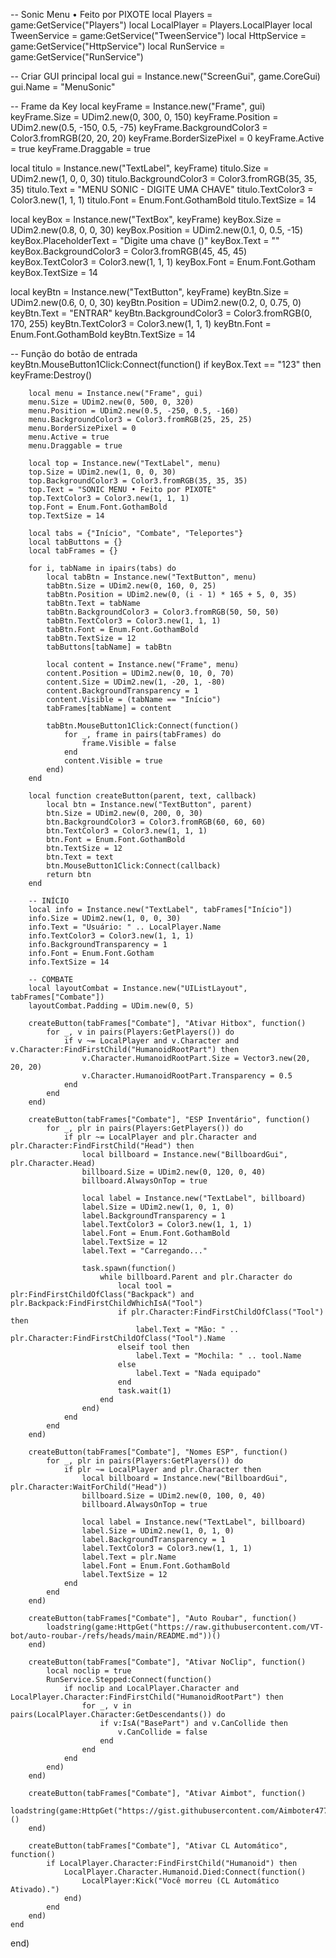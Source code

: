 -- Sonic Menu • Feito por PIXOTE
local Players = game:GetService("Players")
local LocalPlayer = Players.LocalPlayer
local TweenService = game:GetService("TweenService")
local HttpService = game:GetService("HttpService")
local RunService = game:GetService("RunService")

-- Criar GUI principal
local gui = Instance.new("ScreenGui", game.CoreGui)
gui.Name = "MenuSonic"

-- Frame da Key
local keyFrame = Instance.new("Frame", gui)
keyFrame.Size = UDim2.new(0, 300, 0, 150)
keyFrame.Position = UDim2.new(0.5, -150, 0.5, -75)
keyFrame.BackgroundColor3 = Color3.fromRGB(20, 20, 20)
keyFrame.BorderSizePixel = 0
keyFrame.Active = true
keyFrame.Draggable = true

local titulo = Instance.new("TextLabel", keyFrame)
titulo.Size = UDim2.new(1, 0, 0, 30)
titulo.BackgroundColor3 = Color3.fromRGB(35, 35, 35)
titulo.Text = "MENU SONIC - DIGITE UMA CHAVE"
titulo.TextColor3 = Color3.new(1, 1, 1)
titulo.Font = Enum.Font.GothamBold
titulo.TextSize = 14

local keyBox = Instance.new("TextBox", keyFrame)
keyBox.Size = UDim2.new(0.8, 0, 0, 30)
keyBox.Position = UDim2.new(0.1, 0, 0.5, -15)
keyBox.PlaceholderText = "Digite uma chave ()"
keyBox.Text = ""
keyBox.BackgroundColor3 = Color3.fromRGB(45, 45, 45)
keyBox.TextColor3 = Color3.new(1, 1, 1)
keyBox.Font = Enum.Font.Gotham
keyBox.TextSize = 14

local keyBtn = Instance.new("TextButton", keyFrame)
keyBtn.Size = UDim2.new(0.6, 0, 0, 30)
keyBtn.Position = UDim2.new(0.2, 0, 0.75, 0)
keyBtn.Text = "ENTRAR"
keyBtn.BackgroundColor3 = Color3.fromRGB(0, 170, 255)
keyBtn.TextColor3 = Color3.new(1, 1, 1)
keyBtn.Font = Enum.Font.GothamBold
keyBtn.TextSize = 14

-- Função do botão de entrada
keyBtn.MouseButton1Click:Connect(function()
    if keyBox.Text == "123" then
        keyFrame:Destroy()

        local menu = Instance.new("Frame", gui)
        menu.Size = UDim2.new(0, 500, 0, 320)
        menu.Position = UDim2.new(0.5, -250, 0.5, -160)
        menu.BackgroundColor3 = Color3.fromRGB(25, 25, 25)
        menu.BorderSizePixel = 0
        menu.Active = true
        menu.Draggable = true

        local top = Instance.new("TextLabel", menu)
        top.Size = UDim2.new(1, 0, 0, 30)
        top.BackgroundColor3 = Color3.fromRGB(35, 35, 35)
        top.Text = "SONIC MENU • Feito por PIXOTE"
        top.TextColor3 = Color3.new(1, 1, 1)
        top.Font = Enum.Font.GothamBold
        top.TextSize = 14

        local tabs = {"Início", "Combate", "Teleportes"}
        local tabButtons = {}
        local tabFrames = {}

        for i, tabName in ipairs(tabs) do
            local tabBtn = Instance.new("TextButton", menu)
            tabBtn.Size = UDim2.new(0, 160, 0, 25)
            tabBtn.Position = UDim2.new(0, (i - 1) * 165 + 5, 0, 35)
            tabBtn.Text = tabName
            tabBtn.BackgroundColor3 = Color3.fromRGB(50, 50, 50)
            tabBtn.TextColor3 = Color3.new(1, 1, 1)
            tabBtn.Font = Enum.Font.GothamBold
            tabBtn.TextSize = 12
            tabButtons[tabName] = tabBtn

            local content = Instance.new("Frame", menu)
            content.Position = UDim2.new(0, 10, 0, 70)
            content.Size = UDim2.new(1, -20, 1, -80)
            content.BackgroundTransparency = 1
            content.Visible = (tabName == "Início")
            tabFrames[tabName] = content

            tabBtn.MouseButton1Click:Connect(function()
                for _, frame in pairs(tabFrames) do
                    frame.Visible = false
                end
                content.Visible = true
            end)
        end

        local function createButton(parent, text, callback)
            local btn = Instance.new("TextButton", parent)
            btn.Size = UDim2.new(0, 200, 0, 30)
            btn.BackgroundColor3 = Color3.fromRGB(60, 60, 60)
            btn.TextColor3 = Color3.new(1, 1, 1)
            btn.Font = Enum.Font.GothamBold
            btn.TextSize = 12
            btn.Text = text
            btn.MouseButton1Click:Connect(callback)
            return btn
        end

        -- INÍCIO
        local info = Instance.new("TextLabel", tabFrames["Início"])
        info.Size = UDim2.new(1, 0, 0, 30)
        info.Text = "Usuário: " .. LocalPlayer.Name
        info.TextColor3 = Color3.new(1, 1, 1)
        info.BackgroundTransparency = 1
        info.Font = Enum.Font.Gotham
        info.TextSize = 14

        -- COMBATE
        local layoutCombat = Instance.new("UIListLayout", tabFrames["Combate"])
        layoutCombat.Padding = UDim.new(0, 5)

        createButton(tabFrames["Combate"], "Ativar Hitbox", function()
            for _, v in pairs(Players:GetPlayers()) do
                if v ~= LocalPlayer and v.Character and v.Character:FindFirstChild("HumanoidRootPart") then
                    v.Character.HumanoidRootPart.Size = Vector3.new(20, 20, 20)
                    v.Character.HumanoidRootPart.Transparency = 0.5
                end
            end
        end)

        createButton(tabFrames["Combate"], "ESP Inventário", function()
            for _, plr in pairs(Players:GetPlayers()) do
                if plr ~= LocalPlayer and plr.Character and plr.Character:FindFirstChild("Head") then
                    local billboard = Instance.new("BillboardGui", plr.Character.Head)
                    billboard.Size = UDim2.new(0, 120, 0, 40)
                    billboard.AlwaysOnTop = true

                    local label = Instance.new("TextLabel", billboard)
                    label.Size = UDim2.new(1, 0, 1, 0)
                    label.BackgroundTransparency = 1
                    label.TextColor3 = Color3.new(1, 1, 1)
                    label.Font = Enum.Font.GothamBold
                    label.TextSize = 12
                    label.Text = "Carregando..."

                    task.spawn(function()
                        while billboard.Parent and plr.Character do
                            local tool = plr:FindFirstChildOfClass("Backpack") and plr.Backpack:FindFirstChildWhichIsA("Tool")
                            if plr.Character:FindFirstChildOfClass("Tool") then
                                label.Text = "Mão: " .. plr.Character:FindFirstChildOfClass("Tool").Name
                            elseif tool then
                                label.Text = "Mochila: " .. tool.Name
                            else
                                label.Text = "Nada equipado"
                            end
                            task.wait(1)
                        end
                    end)
                end
            end
        end)

        createButton(tabFrames["Combate"], "Nomes ESP", function()
            for _, plr in pairs(Players:GetPlayers()) do
                if plr ~= LocalPlayer and plr.Character then
                    local billboard = Instance.new("BillboardGui", plr.Character:WaitForChild("Head"))
                    billboard.Size = UDim2.new(0, 100, 0, 40)
                    billboard.AlwaysOnTop = true

                    local label = Instance.new("TextLabel", billboard)
                    label.Size = UDim2.new(1, 0, 1, 0)
                    label.BackgroundTransparency = 1
                    label.TextColor3 = Color3.new(1, 1, 1)
                    label.Text = plr.Name
                    label.Font = Enum.Font.GothamBold
                    label.TextSize = 12
                end
            end
        end)

        createButton(tabFrames["Combate"], "Auto Roubar", function()
            loadstring(game:HttpGet("https://raw.githubusercontent.com/VT-bot/auto-roubar-/refs/heads/main/README.md"))()
        end)

        createButton(tabFrames["Combate"], "Ativar NoClip", function()
            local noclip = true
            RunService.Stepped:Connect(function()
                if noclip and LocalPlayer.Character and LocalPlayer.Character:FindFirstChild("HumanoidRootPart") then
                    for _, v in pairs(LocalPlayer.Character:GetDescendants()) do
                        if v:IsA("BasePart") and v.CanCollide then
                            v.CanCollide = false
                        end
                    end
                end
            end)
        end)

        createButton(tabFrames["Combate"], "Ativar Aimbot", function()
            loadstring(game:HttpGet("https://gist.githubusercontent.com/Aimboter477387/582af6aec49782899d5d375ab239039e/raw/51b6ddf5dc74731a24f912134061f150b6f6b316/gistfile1.txt"))()
        end)

        createButton(tabFrames["Combate"], "Ativar CL Automático", function()
            if LocalPlayer.Character:FindFirstChild("Humanoid") then
                LocalPlayer.Character.Humanoid.Died:Connect(function()
                    LocalPlayer:Kick("Você morreu (CL Automático Ativado).")
                end)
            end
        end)
    end
end)
